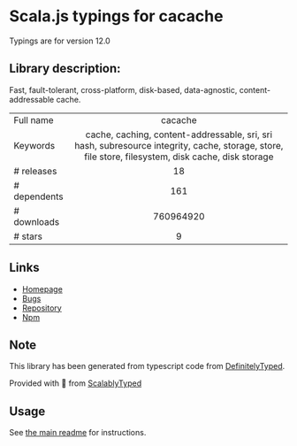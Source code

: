 
# Scala.js typings for cacache

Typings are for version 12.0

## Library description:
Fast, fault-tolerant, cross-platform, disk-based, data-agnostic, content-addressable cache.

|                    |                 |
| ------------------ | :-------------: |
| Full name          | cacache |
| Keywords           | cache, caching, content-addressable, sri, sri hash, subresource integrity, cache, storage, store, file store, filesystem, disk cache, disk storage |
| # releases         | 18 |
| # dependents       | 161 |
| # downloads        | 760964920 |
| # stars            | 9 |

## Links
- [Homepage](https://github.com/npm/cacache#readme)
- [Bugs](https://github.com/npm/cacache/issues)
- [Repository](https://github.com/npm/cacache)
- [Npm](https://www.npmjs.com/package/cacache)
    


## Note
This library has been generated from typescript code from [DefinitelyTyped](https://definitelytyped.org).

Provided with :purple_heart: from [ScalablyTyped](https://github.com/oyvindberg/ScalablyTyped)

## Usage
See [the main readme](../../readme.md) for instructions.


